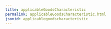 ```yaml
---
title: applicableGoodsCharacteristic
permalink: applicableGoodsCharacteristic.html
jsonid: applicablegoodscharacteristic
---
```

